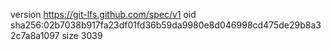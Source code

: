 version https://git-lfs.github.com/spec/v1
oid sha256:02b7038b917fa23df01fd36b59da9980e8d046998cd475de29b8a32c7a8a1097
size 3039
